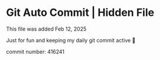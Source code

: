 # Git Auto Commit | Hidden File

This file was added Feb 12, 2025

Just for fun and keeping my daily git commit active 🤪

commit number: 416241
